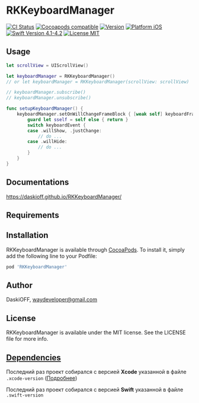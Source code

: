 # RKKeyboardManager

[![CI Status](https://img.shields.io/travis/DaskiOFF/RKKeyboardManager.svg?style=flat)](https://travis-ci.org/DaskiOFF/RKKeyboardManager)
[![Cocoapods compatible](https://img.shields.io/badge/Cocoapods-compatible-4BC51D.svg?style=flat)](https://cocoapods.org/)
[![Version](https://img.shields.io/cocoapods/v/RKKeyboardManager.svg?style=flat)](https://cocoapods.org/pods/RKKeyboardManager)
[![Platform iOS](https://img.shields.io/cocoapods/p/RKKeyboardManager.svg?style=flat)](https://cocoapods.org/pods/RKKeyboardManager)
[![Swift Version 4.1-4.2](https://img.shields.io/badge/Swift-4.1–4.2-brightgreen.svg?style=flat)](https://developer.apple.com/swift)
[![License MIT](https://img.shields.io/cocoapods/l/RKKeyboardManager.svg?style=flat)](https://cocoapods.org/pods/RKKeyboardManager)

## Usage

```swift
let scrollView = UIScrollView()

let keyboardManager = RKKeyboardManager()
// or let keyboardManager = RKKeyboardManager(scrollView: scrollView)

// keyboardManager.subscribe()
// keyboardManager.unsubscribe()

func setupKeyboardManager() {
    keyboardManager.setOnWillChangeFrameBlock { [weak self] keyboardFrame, keyboardEvent in
        guard let sself = self else { return }
        switch keyboardEvent {
        case .willShow, .justChange:
            // do ...
        case .willHide:
            // do ...
        }
    }
}
```

## Documentations

https://daskioff.github.io/RKKeyboardManager/

## Requirements

## Installation

RKKeyboardManager is available through [CocoaPods](https://cocoapods.org). To install
it, simply add the following line to your Podfile:

```ruby
pod 'RKKeyboardManager'
```

## Author

DaskiOFF, waydeveloper@gmail.com

## License

RKKeyboardManager is available under the MIT license. See the LICENSE file for more info.

## [Dependencies](https://ios-factor.com/dependencies)
Последний раз проект собирался с версией **Xcode** указанной в файле ```.xcode-version``` ([Подробнее](https://github.com/fastlane/ci/blob/master/docs/xcode-version.md))

Последний раз проект собирался с версией **Swift** указанной в файле ```.swift-version```
